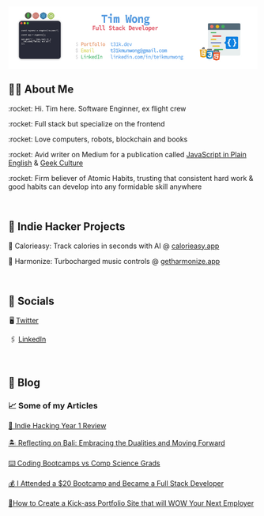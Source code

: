 <img align="center" src="https://raw.githubusercontent.com/T31K/T31K/master/BG%20linkedin%20NEW.jpg"/>   

## 🤙🏻 About Me 
<p>:rocket: Hi. Tim here. Software Enginner, ex flight crew</p> 
<p>:rocket: Full stack but specialize on the frontend</p>
<p>:rocket: Love computers, robots, blockchain and books</p>
<p>:rocket: Avid writer on Medium for a publication called <a href="https://javascript.plainenglish.io/">JavaScript in Plain English</a> & <a href="https://medium.com/geekculture">Geek Culture </a></p>
<p>:rocket: Firm believer of Atomic Habits, trusting that consistent hard work & good habits can develop into any formidable skill anywhere </p>

<br>

## 📱 Indie Hacker Projects
<p> 🍔 Calorieasy: Track calories in seconds with AI @ <a href="https://calorieasy.app">calorieasy.app</a></p>
<p> 🎹 Harmonize: Turbocharged music controls @ <a href="https://getharmonize">getharmonize.app</a></p>

<br>


## :key: Socials
<p>  🖥 <a href="https://twitter.com/t31kx">Twitter</a></p>
<p>  🖇 <a href="https://linkedin.com/in/teikmunwong">LinkedIn</a></p>

<br>

## 📖 Blog
### 📈 Some of my Articles 
<a target="_blank" href="https://medium.com/@t31k/indie-hacking-year-1-review-0d695880ebfb">👾 Indie Hacking Year 1 Review</a><br/><br/>
<a target="_blank" href="https://t31k.medium.com/balancing-bali-escaping-reality-or-losing-yourself-5afecda90a35">🏝️ Reflecting on Bali: Embracing the Dualities and Moving Forward</a><br/><br/>
<a target="_blank" href="https://medium.com/geekculture/coding-bootcamps-vs-comp-science-grads-e16b5a246aaa">⌨️ Coding Bootcamps vs Comp Science Grads</a><br/><br/>
<a target="_blank" href="https://javascript.plainenglish.io/i-became-a-developer-with-a-20-bootcamp-32c776eaba13">💰 I Attended a $20 Bootcamp and Became a Full Stack Developer</a><br/><br/>
<a target="_blank" href="https://javascript.plainenglish.io/how-to-create-a-kick-ass-portfolio-site-that-will-wow-your-next-employer-5e5e2009222">💼How to Create a Kick-ass Portfolio Site that will WOW Your Next Employer</a>



